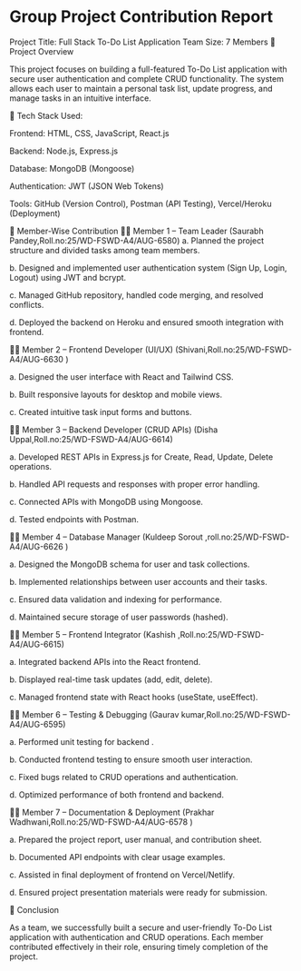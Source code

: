 # Group Project Contribution Report



Project Title: Full Stack To-Do List Application
Team Size: 7 Members
🔹 Project Overview

This project focuses on building a full-featured To-Do List application with secure user authentication and complete CRUD functionality. 
The system allows each user to maintain a personal task list, update progress, and manage tasks in an intuitive interface.


🔹 Tech Stack Used:

Frontend: HTML, CSS, JavaScript, React.js

Backend: Node.js, Express.js

Database: MongoDB (Mongoose)

Authentication: JWT (JSON Web Tokens)

Tools: GitHub (Version Control), Postman (API Testing), Vercel/Heroku (Deployment)

🔹 Member-Wise Contribution
👨‍💻 Member 1 – Team Leader (Saurabh Pandey,Roll.no:25/WD-FSWD-A4/AUG-6580)
a. Planned the project structure and divided tasks among team members.

b. Designed and implemented user authentication system (Sign Up, Login, Logout) using JWT and bcrypt.

c. Managed GitHub repository, handled code merging, and resolved conflicts.

d. Deployed the backend on Heroku and ensured smooth integration with frontend.

👨‍💻 Member 2 – Frontend Developer (UI/UX) (Shivani,Roll.no:25/WD-FSWD-A4/AUG-6630 )

a. Designed the user interface with React and Tailwind CSS.

b. Built responsive layouts for desktop and mobile views.

c. Created intuitive task input forms and buttons.

👨‍💻 Member 3 – Backend Developer (CRUD APIs) (Disha Uppal,Roll.no:25/WD-FSWD-A4/AUG-6614)

a. Developed REST APIs in Express.js for Create, Read, Update, Delete operations.

b. Handled API requests and responses with proper error handling.

c. Connected APIs with MongoDB using Mongoose.

d. Tested endpoints with Postman.

👨‍💻 Member 4 – Database Manager (Kuldeep Sorout  ,roll.no:25/WD-FSWD-A4/AUG-6626 )

a. Designed the MongoDB schema for user and task collections.

b. Implemented relationships between user accounts and their tasks.

c. Ensured data validation and indexing for performance.

d. Maintained secure storage of user passwords (hashed).

👨‍💻 Member 5 – Frontend Integrator (Kashish ,Roll.no:25/WD-FSWD-A4/AUG-6615)

a. Integrated backend APIs into the React frontend.

b. Displayed real-time task updates (add, edit, delete).

c. Managed frontend state with React hooks (useState, useEffect).

👨‍💻 Member 6 – Testing & Debugging (Gaurav kumar,Roll.no:25/WD-FSWD-A4/AUG-6595)

a. Performed unit testing for backend .

b. Conducted frontend testing to ensure smooth user interaction.

c. Fixed bugs related to CRUD operations and authentication.

d. Optimized performance of both frontend and backend.

👨‍💻 Member 7 – Documentation & Deployment (Prakhar Wadhwani,Roll.no:25/WD-FSWD-A4/AUG-6578 )

a. Prepared the project report, user manual, and contribution sheet.

b. Documented API endpoints with clear usage examples.

c. Assisted in final deployment of frontend on Vercel/Netlify.

d. Ensured project presentation materials were ready for submission.


🔹 Conclusion

As a team, we successfully built a secure and user-friendly To-Do List application with authentication and CRUD operations.
Each member contributed effectively in their role, ensuring timely completion of the project.

